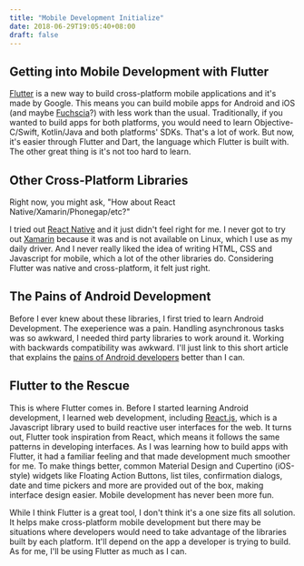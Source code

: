 ```yaml
---
title: "Mobile Development Initialize"
date: 2018-06-29T19:05:40+08:00
draft: false
---
```


## Getting into Mobile Development with Flutter

[Flutter](https://flutter.io) is a new way to build cross-platform mobile
applications and it's made by Google. This means you can build mobile apps
for Android and iOS (and maybe
[Fuchscia](https://en.wikipedia.org/wiki/Google_Fuchsia)?) with less work than
the usual. Traditionally, if you wanted to build apps for both platforms, you
would need to learn Objective-C/Swift, Kotlin/Java and both platforms' SDKs.
That's a lot of work. But now, it's easier through Flutter and Dart, the 
language which Flutter is built with. The other great thing is it's not too
hard to learn.

## Other Cross-Platform Libraries

Right now, you might ask, "How about React Native/Xamarin/Phonegap/etc?"

I tried out [React Native](https://facebook.github.io/react-native/) and it
just didn't feel right for me. I never got to try out [Xamarin](https://visualstudio.microsoft.com/xamarin/) because it was and is not
available on Linux, which I use as my daily driver. And I never really liked
the idea of writing HTML, CSS and Javascript for mobile, which a lot of the
other libraries do. Considering Flutter was native and cross-platform, it felt
just right.

## The Pains of Android Development

Before I ever knew about these libraries, I first tried to learn Android
Development. The exeperience was a pain. Handling asynchronous tasks was so
awkward, I needed third party libraries to work around it. Working with
backwards compatibility was awkward. I'll just link to this short article that
explains the [pains of Android developers](https://medium.com/@drinfo/fuck-you-android-framework-ddbb02c4ae48)
better than I can.

## Flutter to the Rescue

This is where Flutter comes in. Before I started learning Android development,
I learned web development, including [React.js](https://reactjs.org), which is
a Javascript library used to build reactive user interfaces for the web. It
turns out, Flutter took inspiration from React, which means it follows the same
patterns in developing interfaces. As I was learning how to build apps with 
Flutter, it had a familiar feeling and that made development much smoother for
me. To make things better, common Material Design and Cupertino (iOS-style)
widgets like Floating Action Buttons, list tiles, confirmation dialogs, date 
and time pickers and more are provided out of the box, making interface design
easier. Mobile development has never been more fun.

While I think Flutter is a great tool, I don't think it's a one size fits all
solution. It helps make cross-platform mobile development but there may be
situations where developers would need to take advantage of the libraries built
by each platform. It'll depend on the app a developer is trying to build. As
for me, I'll be using Flutter as much as I can.